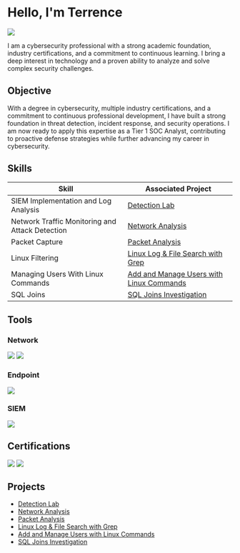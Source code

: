 # Hello, I'm Terrence
<a href="https://linkedin.com/in/terrence-biddix-b4416b202"><img src="https://img.shields.io/badge/-LinkedIn-0072b1?&style=for-the-badge&logo=linkedin&logoColor=white" /></a>


I am a cybersecurity professional with a strong academic foundation, industry certifications, and a commitment to continuous learning. I bring a deep interest in technology and a proven ability to analyze and solve complex security challenges.

## Objective

With a degree in cybersecurity, multiple industry certifications, and a commitment to continuous professional development, I have built a strong foundation in threat detection, incident response, and security operations. I am now ready to apply this expertise as a Tier 1 SOC Analyst, contributing to proactive defense strategies while further advancing my career in cybersecurity.

## Skills

| Skill                                         | Associated Project         |
|-----------------------------------------------|----------------------------|
| SIEM Implementation and Log Analysis          | <a href="https://github.com/Terrence-Biddix/Detection-Lab/tree/main">Detection Lab</a>|
| Network Traffic Monitoring and Attack Detection | <a href="https://github.com/Terrence-Biddix/Network-Traffic-Monitoring-and-Detection-/tree/main">Network Analysis</a>|
| Packet Capture         |  <a href="https://github.com/Terrence-Biddix/Packet-Capture/tree/main">Packet Analysis</a>|
| Linux Filtering      | <a href="https://github.com/Terrence-Biddix/Linux-Filtering/tree/main">Linux Log & File Search with Grep</a>|
| Managing Users With Linux Commands                  | <a href= "https://github.com/Terrence-Biddix/Managing-Users-With-Linux-Commands/tree/main">Add and Manage Users with Linux Commands</a>|
| SQL Joins | <a href= "https://github.com/Terrence-Biddix/SQL-joins/tree/main">SQL Joins Investigation</a>|

## Tools

### Network
<div>
    <img src="https://img.shields.io/badge/-Wireshark-1679A7?&style=for-the-badge&logo=Wireshark&logoColor=white" />
    <img src="https://img.shields.io/badge/-Suricata-EF3B2D?&style=for-the-badge&logo=Suricata&logoColor=white" />
</div>

### Endpoint
<div>
    <img src="https://img.shields.io/badge/-Microsoft_Defender_for_Endpoint-00A4EF?&style=for-the-badge&logo=Microsoft&logoColor=white" />
</div>

### SIEM
<div>
    <img src="https://img.shields.io/badge/-Splunk-000000?&style=for-the-badge&logo=Splunk&logoColor=white" />
</div>

## Certifications
<div>
<img src="https://img.shields.io/badge/-Security%2B-FF0000?&style=for-the-badge&logo=CompTIA&logoColor=white" />
<img src="https://img.shields.io/badge/-Google%20Cybersecurity%20(Professional)-2A73CC?&style=for-the-badge&logo=coursera&logoColor=white" />
</div>

## Projects
- <a href="https://github.com/Terrence-Biddix/Detection-Lab/tree/main">Detection Lab</a>
- <a href="https://github.com/Terrence-Biddix/Network-Traffic-Monitoring-and-Detection-/tree/main">Network Analysis</a>
- <a href="https://github.com/Terrence-Biddix/Packet-Capture/tree/main">Packet Analysis</a>
- <a href="https://github.com/Terrence-Biddix/Linux-Filtering/tree/main">Linux Log & File Search with Grep</a>
- <a href= "https://github.com/Terrence-Biddix/Managing-Users-With-Linux-Commands/tree/main">Add and Manage Users with Linux Commands</a>
- <a href= "https://github.com/Terrence-Biddix/SQL-joins/tree/main">SQL Joins Investigation</a>
